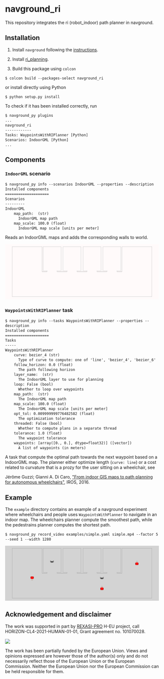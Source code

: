 # navground_ri

This repository integrates the ri (robot_indoor) path planner in navground.

## Installation

1. Install `navground` following the [instructions](https://idsia-robotics.github.io/navground/latest/installation).

2. Install [ri_planning](https://github.com/jeguzzi/ri_planning).

3. Build this package using `colcon`

```console
$ colcon build --packages-select navground_ri
```

or install directly using Python

```console
$ python setup.py install
```

To check if it has been installed correctly, run

```console
$ navground_py plugins
...
navground_ri
------------
Tasks: WaypointsWithRIPlanner [Python]
Scenarios: IndoorGML [Python]
...
```

## Components

### `IndoorGML` scenario

```console
$ navground_py info --scenarios IndoorGML --properties --description 
Installed components
====================
Scenarios
---------
IndoorGML
    map_path:  (str)
      IndoorGML map path
    map_scale: 100.0 (float)
      IndoorGML map scale [units per meter]
```

Reads an IndoorGML maps and adds the corresponding walls to world.

![indoor map](simple.png)

### `WaypointsWithRIPlanner` task

```console
$ navground_py info --tasks WaypointsWithRIPlanner --properties --description
Installed components
====================
Tasks
-----
WaypointsWithRIPlanner
    curve: bezier_4 (str)
      Type of curve to compute: one of 'line', 'bezier_4', 'bezier_6'
    follow_horizon: 0.0 (float)
      The path following horizon
    layer_name:  (str)
      The IndoorGML layer to use for planning
    loop: False (bool)
      Whether to loop over waypoints
    map_path:  (str)
      The IndoorGML map path
    map_scale: 100.0 (float)
      The IndoorGML map scale [units per meter]
    opt_tol: 0.009999999776482582 (float)
      The optimization tolerance
    threaded: False (bool)
      Whether to compute plans in a separate thread
    tolerance: 1.0 (float)
      The waypoint tolerance
    waypoints: [array([0., 0.], dtype=float32)] ([vector])
      A list of waypoints (in meters)
```

A task that compute the optimal path towards the next waypoint based on a IndoorGML map. The planner either optimize length (``curve: line``) or a cost related to curvature that is a prozy for the user sitting on a wheelchair, see

  Jérôme Guzzi; Gianni A. Di Caro, ["From indoor GIS maps to path planning for autonomous wheelchairs"](https://ieeexplore.ieee.org/document/7759701/), IROS, 2016.


## Example

The `example` directory contains an example of a navground experiment where  wheelchairs and people uses `WaypointsWithPlanner` to navigate in an indoor map. The wheelchairs planner compute the smoothest path, while the pedestrains planner computes the shortest path.

```console
$ navground_py record_video examples/simple.yaml simple.mp4 --factor 5 --seed 1 --width 1280
```
![navigation in simple indoor space](simple.gif)

## Acknowledgement and disclaimer

The work was supported in part by [REXASI-PRO](https://rexasi-pro.spindoxlabs.com) H-EU project, call HORIZON-CL4-2021-HUMAN-01-01, Grant agreement no. 101070028.

<img src="https://rexasi-pro.spindoxlabs.com/wp-content/uploads/2023/01/Bianco-Viola-Moderno-Minimalista-Logo-e1675187551324.png" width="300" align="center">

The work has been partially funded by the European Union. Views and opinions expressed are however those of the author(s) only and do not necessarily reflect those of the European Union or the European Commission. Neither the European Union nor the European Commission can be held responsible for them.
